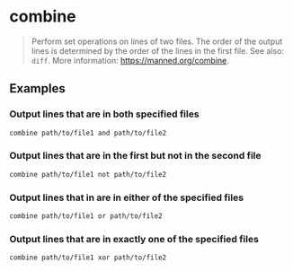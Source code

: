 # combine

> Perform set operations on lines of two files. The order of the output lines is determined by the order of the lines in the first file. See also: `diff`. More information: <https://manned.org/combine>.

## Examples

### Output lines that are in both specified files

```bash
combine path/to/file1 and path/to/file2
```

### Output lines that are in the first but not in the second file

```bash
combine path/to/file1 not path/to/file2
```

### Output lines that in are in either of the specified files

```bash
combine path/to/file1 or path/to/file2
```

### Output lines that are in exactly one of the specified files

```bash
combine path/to/file1 xor path/to/file2
```

